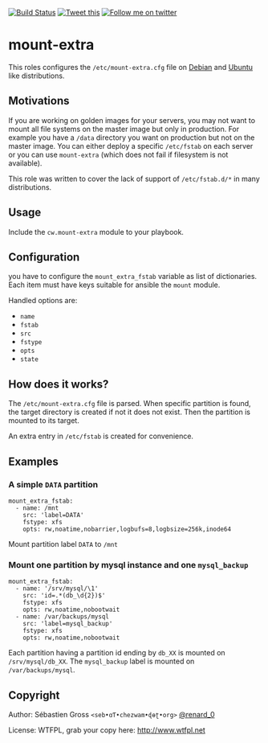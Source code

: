 <!--

---
lang: american
---
-->

[![Build Status](https://travis-ci.org/cw-ansible/cw.mount-extra.svg?branch=master)](https://travis-ci.org/cw-ansible/cw.mount-extra)
[![Tweet this](http://img.shields.io/badge/Tweet-it00aced.svg)](https://twitter.com/intent/tweet?tw_p=tweetbutton&via=renard_0&url=https%3A%2F%2Fgithub.com%2Fcw-ansible%2Fcw.mount-extra&text=Mount%20extra%20filesystems%20with%20%23ansible.)
[![Follow me on twitter](http://img.shields.io/badge/Twitter-Follow-00aced.svg)](https://twitter.com/intent/follow?region=follow_link&screen_name=renard_0&tw_p=followbutton)


# mount-extra

This roles configures the `/etc/mount-extra.cfg` file on
[Debian](http://debian.org) and [Ubuntu](http://ubuntu.com) like
distributions.

## Motivations

If you are working on golden images for your servers, you may not want to
mount all file systems on the master image but only in production. For
example you have a `/data` directory you want on production but not on the
master image. You can either deploy a specific `/etc/fstab` on each server
or you can use `mount-extra` (which does not fail if filesystem is not
available).

This role was written to cover the lack of support of `/etc/fstab.d/*` in
many distributions.

## Usage

Include the `cw.mount-extra` module to your playbook.

## Configuration

you have to configure the `mount_extra_fstab` variable as list of
dictionaries. Each item must have keys suitable for ansible the `mount`
module.

Handled options are:
 - `name`
 - `fstab`
 - `src`
 - `fstype`
 - `opts`
 - `state`

## How does it works?

The `/etc/mount-extra.cfg` file is parsed. When specific partition is found,
the target directory is created if not it does not exist. Then the partition
is mounted to its target.

An extra entry in `/etc/fstab` is created for convenience.


## Examples

### A simple `DATA` partition

    mount_extra_fstab:
      - name: /mnt
        src: 'label=DATA'
        fstype: xfs
        opts: rw,noatime,nobarrier,logbufs=8,logbsize=256k,inode64

Mount partition label `DATA` to `/mnt`

### Mount one partition by mysql instance and one `mysql_backup`

    mount_extra_fstab:
      - name: '/srv/mysql/\1'
        src: 'id=.*(db_\d{2})$'
        fstype: xfs
        opts: rw,noatime,nobootwait
      - name: /var/backups/mysql
        src: 'label=mysql_backup'
        fstype: xfs
        opts: rw,noatime,nobootwait


Each partition having a partition id ending by `db_XX` is mounted on
`/srv/mysql/db_XX`. The `mysql_backup` label is mounted on
`/var/backups/mysql`.




## Copyright

Author: Sébastien Gross `<seb•ɑƬ•chezwam•ɖɵʈ•org>` [@renard_0](https://twitter.com/renard_0)

License: WTFPL, grab your copy here: http://www.wtfpl.net
